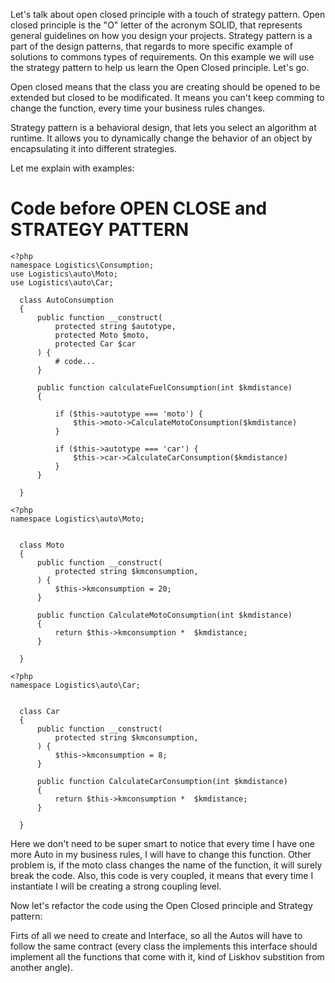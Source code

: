 Let's talk about open closed principle with a touch of strategy pattern.
Open closed principle is the "O" letter of the acronym SOLID, that represents general guidelines on how you design your projects.
Strategy pattern is a part of the design patterns, that regards to more specific example of solutions to commons types of requirements.
On this example we will use the strategy pattern to help us learn the Open Closed principle.
Let's go.

Open closed means that the class you are creating should be opened to be extended but closed to be modificated.
It means you can't keep comming to change the function, every time your business rules changes.

Strategy pattern is a behavioral design, that lets you select an algorithm at runtime. 
It allows you to dynamically change the behavior of an object by encapsulating it into different strategies.

Let me explain with examples:
# Code before OPEN CLOSE and STRATEGY PATTERN
```
<?php 
namespace Logistics\Consumption;
use Logistics\auto\Moto;
use Logistics\auto\Car;

  class AutoConsumption
  {
      public function __construct(
          protected string $autotype,
          protected Moto $moto,
          protected Car $car
      ) {
          # code...
      }
  
      public function calculateFuelConsumption(int $kmdistance)
      {
  
          if ($this->autotype === 'moto') {
              $this->moto->CalculateMotoConsumption($kmdistance)
          }
  
          if ($this->autotype === 'car') {
              $this->car->CalculateCarConsumption($kmdistance)
          }
      }
  
  }
```

```
<?php 
namespace Logistics\auto\Moto;


  class Moto
  {
      public function __construct(
          protected string $kmconsumption,
      ) {
          $this->kmconsumption = 20;
      }
  
      public function CalculateMotoConsumption(int $kmdistance)
      {
          return $this->kmconsumption *  $kmdistance;
      }
  
  }
```

```
<?php 
namespace Logistics\auto\Car;


  class Car
  {
      public function __construct(
          protected string $kmconsumption,
      ) {
          $this->kmconsumption = 8;
      }
  
      public function CalculateCarConsumption(int $kmdistance)
      {
          return $this->kmconsumption *  $kmdistance;
      }
  
  }
```

Here we don't need to be super smart to notice that every time I have one more Auto in my business rules, I will have to change this function.
Other problem is, if the moto class changes the name of the function, it will surely break the code.
Also, this code is very coupled, it means that every time I instantiate I will be creating a strong coupling level.

Now let's refactor the code using the Open Closed principle and Strategy pattern:

Firts of all we need to create and Interface, so all the Autos will have to follow the same contract (every class the implements this interface should implement all the functions that come with it, kind of Liskhov substition from another angle).





